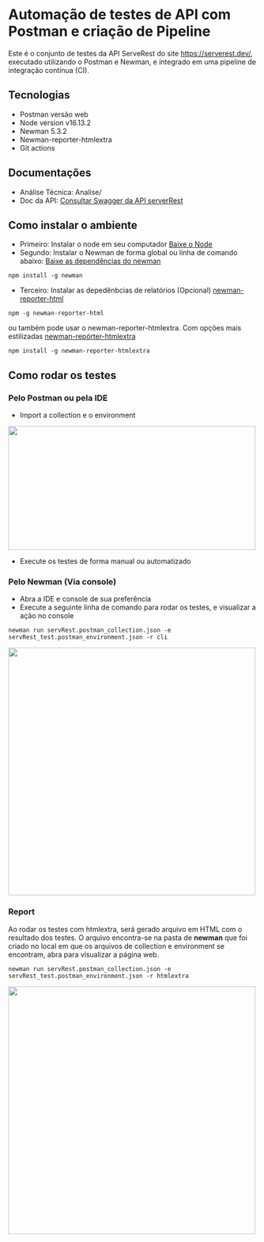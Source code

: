 # Automação de testes de API com Postman e criação de Pipeline
Este é o conjunto de testes da API ServeRest do site https://serverest.dev/, executado utilizando o Postman e Newman, e integrado em uma pipeline de integração contínua (CI).

## Tecnologias
- Postman versão web
- Node version v16.13.2
- Newman 5.3.2
- Newman-reporter-htmlextra
- Git actions

## Documentações
- Análise Técnica: Analise/
- Doc da API: [Consultar Swagger da API serverRest](https://serverest.dev/)


## Como instalar o ambiente
- Primeiro: Instalar o node em seu computador [Baixe o Node](https://nodejs.org/en/download/current)
- Segundo: Instalar o Newman de forma global ou linha de comando  abaixo: [Baixe as dependências do newman](https://www.npmjs.com/package/newman)

```
npm install -g newman
```

- Terceiro: Instalar as depedênbcias de relatórios (Opcional) [newman-reporter-html](https://www.npmjs.com/package/newman-reporter-html)
```
npm -g newman-reporter-html
```
ou também pode usar o newman-reporter-htmlextra. Com opções mais estilizadas [newman-repórter-htmlextra](https://www.npmjs.com/package/newman-reporter-htmlextra)
```
npm install -g newman-reporter-htmlextra
```
## Como rodar os testes
### Pelo Postman ou pela IDE
- Import a collection e o environment
<img src="file:///C:/Users/lelem/OneDrive/Imagens/Screenshots/import-colletion.png" width="500" height="250">

- Execute os testes de forma manual ou automatizado

### Pelo Newman (Via console)
- Abra a IDE e console de sua preferência
- Execute a seguinte linha de comando para rodar os testes, e visualizar a ação no console
```
newman run servRest.postman_collection.json -e servRest_test.postman_environment.json -r cli
```
<img src="file:///C:/Users/lelem/OneDrive/Imagens/Screenshots/testes-console.png" width="500" height="500">


### Report

Ao rodar os testes com htmlextra, será gerado arquivo em HTML com o resultado dos testes. O arquivo encontra-se na pasta de **newman** que foi criado no local em que os arquivos de collection e environment se encontram, abra para visualizar a página web.
```
newman run servRest.postman_collection.json -e servRest_test.postman_environment.json -r htmlextra
```
<img src="file:///C:/Users/lelem/OneDrive/Imagens/Screenshots/newman_html.png" width="500" height="500">
